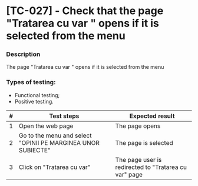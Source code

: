 # **[TC-027] - Check that the page "Tratarea cu var " opens if it is selected from the menu**

### **Description**

The page "Tratarea cu var " opens if it is selected from the menu

### **Types of testing:**

- Functional testing;
- Positive testing.

| #   | **Test steps**                                               | **Expected result**                                   |
| --- | ------------------------------------------------------------ | ----------------------------------------------------- |
| 1   | Open the web page                                            | The page opens                                        |
| 2   | Go to the menu and select "OPINII PE MARGINEA UNOR SUBIECTE" | The page is selected                                  |
| 3   | Click on "Tratarea cu var"                                   | The page user is redirected to "Tratarea cu var" page |
